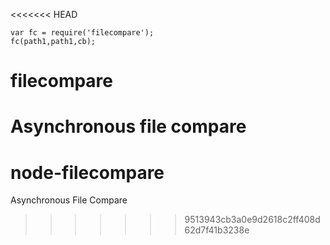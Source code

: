 <<<<<<< HEAD

    var fc = require('filecompare');
    fc(path1,path1,cb);
    

filecompare
===========
    
Asynchronous file compare
=======
node-filecompare
================

Asynchronous File Compare
>>>>>>> 9513943cb3a0e9d2618c2ff408d62d7f41b3238e
